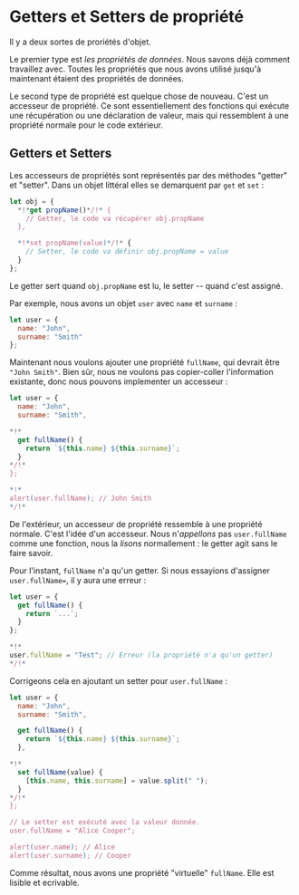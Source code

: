 
# Getters et Setters de propriété

Il y a deux sortes de proriétés d'objet.

Le premier type est *les propriétés de données*. Nous savons déjà comment travaillez avec. Toutes les propriétés que nous avons utilisé jusqu'à maintenant étaient des propriétés de données.

Le second type de propriété est quelque chose de nouveau. C'est un accesseur de propriété. Ce sont essentiellement des fonctions qui exécute une récupération ou une déclaration de valeur, mais qui ressemblent à une propriété normale pour le code extérieur.

## Getters et Setters

Les accesseurs de propriétés sont représentés par des méthodes "getter" et "setter". Dans un objet littéral elles se demarquent par `get` et `set` :

```js
let obj = {
  *!*get propName()*/!* {
    // Getter, le code va récupérer obj.propName
  },

  *!*set propName(value)*/!* {
    // Setter, le code va définir obj.propName = value
  }
};
```

Le getter sert quand `obj.propName` est lu, le setter -- quand c'est assigné.

Par exemple, nous avons un objet `user` avec `name` et `surname` :

```js
let user = {
  name: "John",
  surname: "Smith"
};
```

Maintenant nous voulons ajouter une propriété `fullName`, qui devrait être `"John Smith"`. Bien sûr, nous ne voulons pas copier-coller l'information existante, donc nous pouvons implementer un accesseur :

```js run
let user = {
  name: "John",
  surname: "Smith",

*!*
  get fullName() {
    return `${this.name} ${this.surname}`;
  }
*/!*
};

*!*
alert(user.fullName); // John Smith
*/!*
```

De l'extérieur, un accesseur de propriété ressemble à une propriété normale. C'est l'idée d'un accesseur. Nous n'*appellons* pas `user.fullName` comme une fonction, nous la *lisons* normallement : le getter agit sans le faire savoir.

Pour l'instant, `fullName` n'a qu'un getter. Si nous essayions d'assigner `user.fullName=`, il y aura une erreur :

```js run
let user = {
  get fullName() {
    return `...`;
  }
};

*!*
user.fullName = "Test"; // Erreur (la propriété n'a qu'un getter)
*/!*
```

Corrigeons cela en ajoutant un setter pour `user.fullName` :


```js run
let user = {
  name: "John",
  surname: "Smith",

  get fullName() {
    return `${this.name} ${this.surname}`;
  },

*!*
  set fullName(value) {
    [this.name, this.surname] = value.split(" ");
  }
*/!*
};

// Le setter est exécuté avec la valeur donnée.
user.fullName = "Alice Cooper";

alert(user.name); // Alice
alert(user.surname); // Cooper
```

Comme résultat, nous avons une propriété "virtuelle" `fullName`. Elle est lisible et ecrivable.